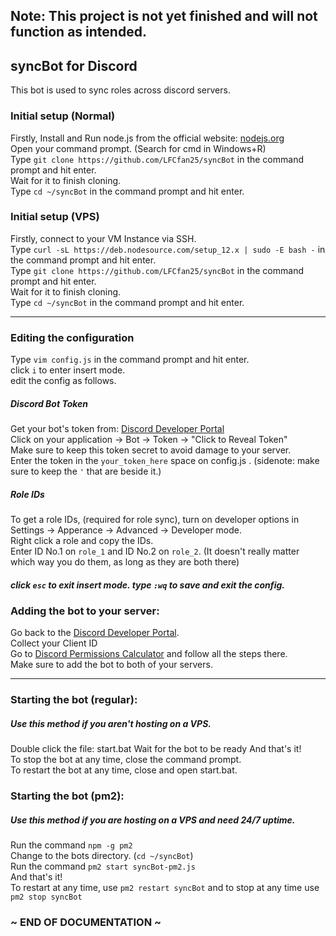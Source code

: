 ## Note: This project is not yet finished and will not function as intended. ##
## syncBot for Discord ##

This bot is used to sync roles across discord servers. 

### Initial setup (Normal) ###

 Firstly, Install and Run node.js from the official website: [nodejs.org](https://nodejs.org/dist/v12.18.3/node-v12.18.3-x86.msi)    
 Open your command prompt. (Search for cmd in Windows+R)  
 Type `git clone https://github.com/LFCfan25/syncBot` in the command prompt and hit enter.  
 Wait for it to finish cloning.  
 Type `cd ~/syncBot` in the command prompt and hit enter.  

### Initial setup (VPS) ###
 
 Firstly, connect to your VM Instance via SSH.   
 Type `curl -sL https://deb.nodesource.com/setup_12.x | sudo -E bash -` in the command prompt and hit enter.  
 Type `git clone https://github.com/LFCfan25/syncBot` in the command prompt and hit enter.  
 Wait for it to finish cloning.  
 Type `cd ~/syncBot` in the command prompt and hit enter.  

-------------
 
 ### Editing the configuration ###
 Type `vim config.js` in the command prompt and hit enter.  
 click `i` to enter insert mode.  
 edit the config as follows.
 
##### Discord Bot Token #####
 Get your bot's token from: [Discord Developer Portal](https://discordapp.com/developers/applications/)  
 Click on your application -> Bot -> Token -> "Click to Reveal Token"  
 Make sure to keep this token secret to avoid damage to your server.  
 Enter the token in the `your_token_here` space on config.js . (sidenote: make sure to keep the `'` that are beside it.)  

##### Role IDs #####
 To get a role IDs, (required for role sync), turn on developer options in Settings -> Apperance -> Advanced -> Developer mode.   
 Right click a role and copy the IDs.  
 Enter ID No.1 on `role_1` and ID No.2 on `role_2`. (It doesn't really matter which way you do them, as long as they are both there)  

##### click `esc` to exit insert mode.   type `:wq` to save and exit the config.  

### Adding the bot to your server:
 Go back to the [Discord Developer Portal](https://discordapp.com/developers/applications/).  
 Collect your Client ID  
 Go to [Discord Permissions Calculator](https://discordapi.com/permissions.html#268504064) and follow all the steps there.  
 Make sure to add the bot to both of your servers.  

-------------
 
### Starting the bot (regular):  
##### Use this method if you aren't hosting on a VPS.  
Double click the file: start.bat
Wait for the bot to be ready
And that's it!  
To stop the bot at any time, close the command prompt.  
To restart the bot at any time, close and open start.bat.
  
### Starting the bot (pm2):  
##### Use this method if you are hosting on a VPS and need 24/7 uptime.  
Run the command `npm -g pm2`  
Change to the bots directory. (`cd ~/syncBot`)  
Run the command `pm2 start syncBot-pm2.js`  
And that's it!  
To restart at any time, use `pm2 restart syncBot` and to stop at any time use `pm2 stop syncBot`  

### ~ END OF DOCUMENTATION ~ ###
